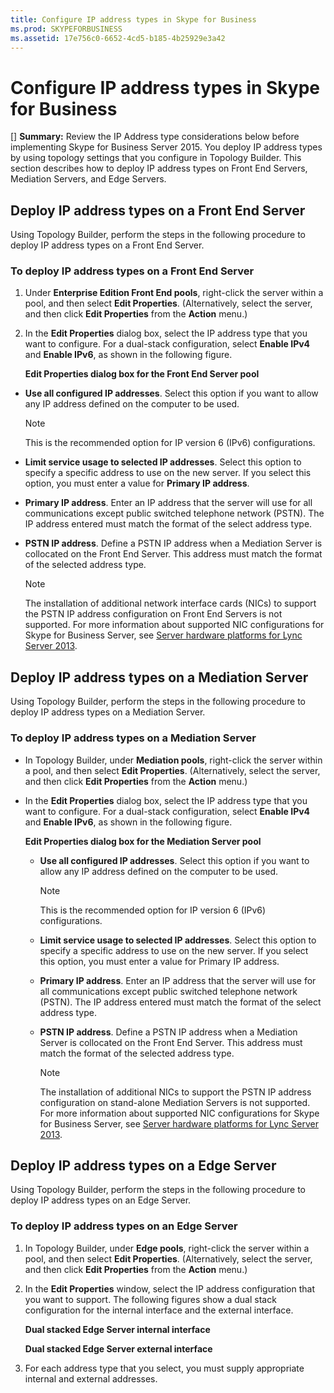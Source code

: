 ```yaml
---
title: Configure IP address types in Skype for Business
ms.prod: SKYPEFORBUSINESS
ms.assetid: 17e756c0-6652-4cd5-b185-4b25929e3a42
---
```



# Configure IP address types in Skype for Business
[] **Summary:** Review the IP Address type considerations below before implementing Skype for Business Server 2015.
You deploy IP address types by using topology settings that you configure in Topology Builder. This section describes how to deploy IP address types on Front End Servers, Mediation Servers, and Edge Servers.
  
    
    


## Deploy IP address types on a Front End Server

Using Topology Builder, perform the steps in the following procedure to deploy IP address types on a Front End Server.
  
    
    

### To deploy IP address types on a Front End Server


1. Under **Enterprise Edition Front End pools**, right-click the server within a pool, and then select **Edit Properties**. (Alternatively, select the server, and then click **Edit Properties** from the **Action** menu.)
    
  
2. In the **Edit Properties** dialog box, select the IP address type that you want to configure. For a dual-stack configuration, select **Enable IPv4** and **Enable IPv6**, as shown in the following figure.
    
   **Edit Properties dialog box for the Front End Server pool**

  

  - **Use all configured IP addresses**. Select this option if you want to allow any IP address defined on the computer to be used. 
    
    > [!NOTE]
      > This is the recommended option for IP version 6 (IPv6) configurations. 
  - **Limit service usage to selected IP addresses**. Select this option to specify a specific address to use on the new server. If you select this option, you must enter a value for **Primary IP address**.
    
  
  - **Primary IP address**. Enter an IP address that the server will use for all communications except public switched telephone network (PSTN). The IP address entered must match the format of the select address type.
    
  
  - **PSTN IP address**. Define a PSTN IP address when a Mediation Server is collocated on the Front End Server. This address must match the format of the selected address type.
    
    > [!NOTE]
      > The installation of additional network interface cards (NICs) to support the PSTN IP address configuration on Front End Servers is not supported. For more information about supported NIC configurations for Skype for Business Server, see  [Server hardware platforms for Lync Server 2013](http://technet.microsoft.com/library/c964c1c0-0153-472b-88ad-a38866e0df0c.aspx). 

## Deploy IP address types on a Mediation Server

Using Topology Builder, perform the steps in the following procedure to deploy IP address types on a Mediation Server.
  
    
    

### To deploy IP address types on a Mediation Server


- In Topology Builder, under **Mediation pools**, right-click the server within a pool, and then select **Edit Properties**. (Alternatively, select the server, and then click **Edit Properties** from the **Action** menu.)
    
  
- In the **Edit Properties** dialog box, select the IP address type that you want to configure. For a dual-stack configuration, select **Enable IPv4** and **Enable IPv6**, as shown in the following figure.
    
   **Edit Properties dialog box for the Mediation Server pool**

  

  - **Use all configured IP addresses**. Select this option if you want to allow any IP address defined on the computer to be used. 
    
    > [!NOTE]
      > This is the recommended option for IP version 6 (IPv6) configurations. 
  - **Limit service usage to selected IP addresses**. Select this option to specify a specific address to use on the new server. If you select this option, you must enter a value for Primary IP address.
    
  
  - **Primary IP address**. Enter an IP address that the server will use for all communications except public switched telephone network (PSTN). The IP address entered must match the format of the select address type.
    
  
  - **PSTN IP address**. Define a PSTN IP address when a Mediation Server is collocated on the Front End Server. This address must match the format of the selected address type.
    
    > [!NOTE]
      > The installation of additional NICs to support the PSTN IP address configuration on stand-alone Mediation Servers is not supported. For more information about supported NIC configurations for Skype for Business Server, see  [Server hardware platforms for Lync Server 2013](http://technet.microsoft.com/library/c964c1c0-0153-472b-88ad-a38866e0df0c.aspx). 

## Deploy IP address types on a Edge Server

Using Topology Builder, perform the steps in the following procedure to deploy IP address types on an Edge Server.
  
    
    

### To deploy IP address types on an Edge Server


1. In Topology Builder, under **Edge pools**, right-click the server within a pool, and then select **Edit Properties**. (Alternatively, select the server, and then click **Edit Properties** from the **Action** menu.)
    
  
2. In the **Edit Properties** window, select the IP address configuration that you want to support. The following figures show a dual stack configuration for the internal interface and the external interface.
    
   **Dual stacked Edge Server internal interface**

  

    
    

   **Dual stacked Edge Server external interface**

  
3. For each address type that you select, you must supply appropriate internal and external addresses.
    
  

